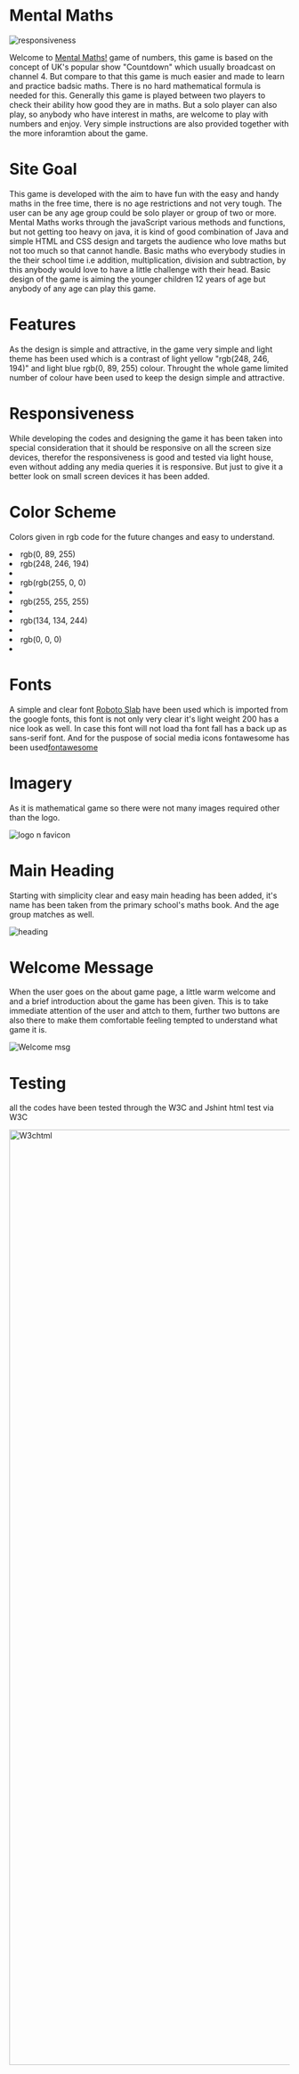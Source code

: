 # Mental Maths



![responsiveness](https://github.com/Mr-KulwinderSingh/mental-maths/assets/124357266/c3287df1-83e2-43bc-85c1-1715591a3136)


Welcome to [Mental Maths!](https://mr-kulwindersingh.github.io/mental-maths/) game of numbers, this game is based on the concept of UK's popular show "Countdown" which usually broadcast on channel 4. But compare to that this game is much easier and made to learn and practice badsic maths. There is no hard mathematical formula is needed for this. Generally this game is played between two players to check their ability how good they are in maths. But a solo player can also play, so anybody who have interest in maths, are welcome to play with numbers and enjoy. Very simple instructions are also provided together with the more inforamtion about the game.

# Site Goal 

This game is developed with the aim to have fun with the easy and handy maths in the free time, there is no age restrictions and not very tough. The user can be any age group could be solo player or group of two or more.
Mental Maths works through the javaScript various methods and functions, but not getting too heavy on java, it is kind of good combination of Java and simple HTML and CSS design and targets the audience who love maths but not too much so that cannot handle. Basic maths who everybody studies in the their school time i.e addition, multiplication, division and subtraction, by this anybody would love to have a little challenge with their head. Basic design of the game is aiming the younger children 12 years of age but anybody of any age can play this game.

# Features

As the design is simple and attractive, in the game very simple and light theme has been used which is a contrast of light yellow "rgb(248, 246, 194)" and light blue rgb(0, 89, 255) colour. Throught the whole game limited number of colour have been used to keep the design simple and attractive.

# Responsiveness 

While developing the codes and designing the game it has been taken into special consideration that it should be responsive on all the screen size devices, therefor the responsiveness is good and tested via light house, even without adding any media queries it is responsive. But just to give it a better look on small screen devices it has been added. 



# Color Scheme

Colors given in rgb code for the future changes and easy to understand.
<lu>
<li>rgb(0, 89, 255)</li>

<li>rgb(248, 246, 194)<li>

<li>rgb(rgb(255, 0, 0)<li>

<li>rgb(255, 255, 255)<li>

<li>rgb(134, 134, 244)<li>

<li>rgb(0, 0, 0)<li>
</ul>


# Fonts

A simple and clear font [Roboto Slab](https://fonts.google.com/specimen/Roboto) have been used which is imported from the google fonts, this font is not only very clear it's light weight 200 has a nice look as well. In case this font will not load tha font fall has a back up as sans-serif font. And for the puspose of social media icons fontawesome has been used[fontawesome](http://fontawesome.com)

# Imagery 

As it is mathematical game so there were not many images required other than the logo.

![logo n favicon](https://github.com/Mr-KulwinderSingh/mental-maths/assets/124357266/1129ede8-cc50-4df2-8ade-68a33b2e1ef0)

# Main Heading

Starting with simplicity clear and easy main heading has been added, it's name has been taken from the primary school's maths book. And the age group matches as well.

![heading](https://github.com/Mr-KulwinderSingh/mental-maths/assets/124357266/ce322cf8-240a-4e7d-96bf-b42891bffbe8)


# Welcome Message

When the user goes on the about game page, a little warm welcome and and a brief introduction about the game has been given. This is to take immediate attention of the user and attch to them, further two buttons are also there to make them comfortable feeling tempted to understand what game it is.

![Welcome msg](https://github.com/Mr-KulwinderSingh/mental-maths/assets/124357266/a254bf27-7c99-4518-ba5c-e7ab3116dccc)


# Testing

all the codes have been tested through the W3C and Jshint 
html test via W3C

<img width="1680" alt="W3chtml" src="https://github.com/Mr-KulwinderSingh/mental-maths/assets/124357266/acc8e6af-8ac7-49c0-a8b2-499a146e85f6">



